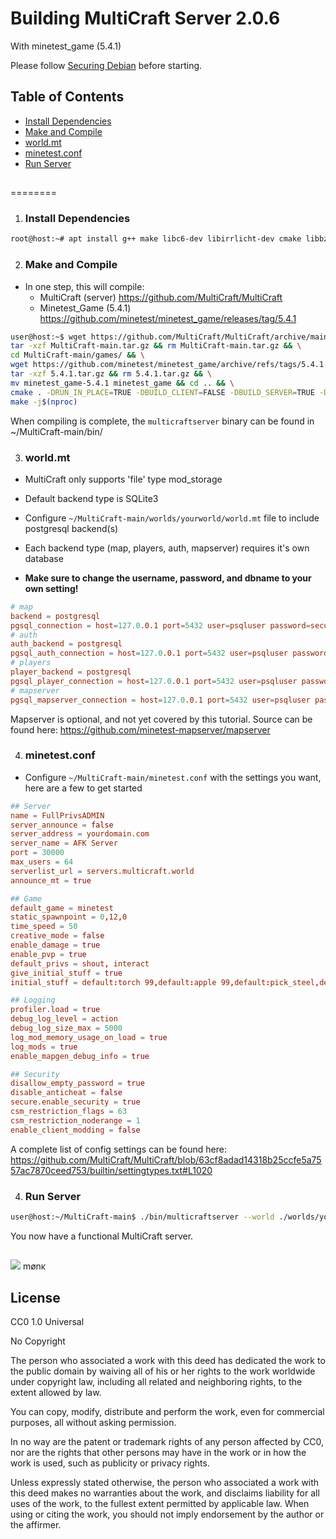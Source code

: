 Building MultiCraft Server 2.0.6 
================================
With minetest_game (5.4.1)

Please follow [Securing Debian](/securing_debian.md) before starting.

Table of Contents
------------------
   - [Install Dependencies](#install-dependencies)
   - [Make and Compile](#make-and-compile)
   - [world.mt](#worldmt)
   - [minetest.conf](#minetestconf)
   - [Run Server](#run-server)
##
========

1. ### Install Dependencies
```sh
root@host:~# apt install g++ make libc6-dev libirrlicht-dev cmake libbz2-dev libpng-dev libjpeg-dev libxxf86vm-dev libgl1-mesa-dev libsqlite3-dev libogg-dev libvorbis-dev libopenal-dev libcurl4-gnutls-dev libfreetype6-dev zlib1g-dev libgmp-dev libjsoncpp-dev
```

2. ### Make and Compile 
 - In one step, this will compile:
   - MultiCraft (server) https://github.com/MultiCraft/MultiCraft
   - Minetest_Game (5.4.1) https://github.com/minetest/minetest_game/releases/tag/5.4.1
```sh
user@host:~$ wget https://github.com/MultiCraft/MultiCraft/archive/main.tar.gz && \
tar -xzf MultiCraft-main.tar.gz && rm MultiCraft-main.tar.gz && \
cd MultiCraft-main/games/ && \
wget https://github.com/minetest/minetest_game/archive/refs/tags/5.4.1.tar.gz && \
tar -xzf 5.4.1.tar.gz && rm 5.4.1.tar.gz && \
mv minetest_game-5.4.1 minetest_game && cd .. && \
cmake . -DRUN_IN_PLACE=TRUE -DBUILD_CLIENT=FALSE -DBUILD_SERVER=TRUE -DENABLE_POSTGRESQL=ON -DPostgreSQL_TYPE_INCLUDE_DIR=/usr/include/postgresql/15/server/libpq && \
make -j$(nproc)
```

When compiling is complete, the `multicraftserver` binary can be found in ~/MultiCraft-main/bin/

3. ### world.mt
- MultiCraft only supports 'file' type mod_storage
- Default backend type is SQLite3

- Configure `~/MultiCraft-main/worlds/yourworld/world.mt` file to include postgresql backend(s)
- Each backend type (map, players, auth, mapserver) requires it's own database
- **Make sure to change the username, password, and dbname to your own setting!**
```conf
# map
backend = postgresql
pgsql_connection = host=127.0.0.1 port=5432 user=psqluser password=securepassword dbname=mapdb
# auth
auth_backend = postgresql
pgsql_auth_connection = host=127.0.0.1 port=5432 user=psqluser password=securepassword dbname=authdb
# players
player_backend = postgresql
pgsql_player_connection = host=127.0.0.1 port=5432 user=psqluser password=securepassword dbname=playerdb
# mapserver
pgsql_mapserver_connection = host=127.0.0.1 port=5432 user=psqluser password=securepassword dbname=mapserverdb
```
Mapserver is optional, and not yet covered by this tutorial. Source can be found here: https://github.com/minetest-mapserver/mapserver

4. ### minetest.conf
- Configure `~/MultiCraft-main/minetest.conf` with the settings you want, here are a few to get started
```conf
## Server
name = FullPrivsADMIN
server_announce = false
server_address = yourdomain.com 
server_name = AFK Server
port = 30000
max_users = 64
serverlist_url = servers.multicraft.world
announce_mt = true

## Game
default_game = minetest
static_spawnpoint = 0,12,0
time_speed = 50
creative_mode = false
enable_damage = true
enable_pvp = true
default_privs = shout, interact
give_initial_stuff = true
initial_stuff = default:torch 99,default:apple 99,default:pick_steel,default:axe_steel

## Logging
profiler.load = true
debug_log_level = action
debug_log_size_max = 5000
log_mod_memory_usage_on_load = true
log_mods = true
enable_mapgen_debug_info = true

## Security
disallow_empty_password = true
disable_anticheat = false
secure.enable_security = true
csm_restriction_flags = 63
csm_restriction_noderange = 1
enable_client_modding = false
```
A complete list of config settings can be found here: https://github.com/MultiCraft/MultiCraft/blob/63cf8adad14318b25ccfe5a7557ac7870ceed753/builtin/settingtypes.txt#L1020

4. ### Run Server
```sh
user@host:~/MultiCraft-main$ ./bin/multicraftserver --world ./worlds/yourworld --config ./minetest.conf --gameid minetest_game
```

You now have a functional MultiCraft server.


##
<img decoding="async" loading="lazy" src="https://cdn.discordapp.com/emojis/1194038093775376455.webp?size=64&quality=lossless">
mønκ

##
License
-------
CC0 1.0 Universal

No Copyright

The person who associated a work with this deed has dedicated the work to the public domain by waiving all of his or her rights to the work worldwide under copyright law, including all related and neighboring rights, to the extent allowed by law.

You can copy, modify, distribute and perform the work, even for commercial purposes, all without asking permission.

In no way are the patent or trademark rights of any person affected by CC0, nor are the rights that other persons may have in the work or in how the work is used, such as publicity or privacy rights.

Unless expressly stated otherwise, the person who associated a work with this deed makes no warranties about the work, and disclaims liability for all uses of the work, to the fullest extent permitted by applicable law.
When using or citing the work, you should not imply endorsement by the author or the affirmer.